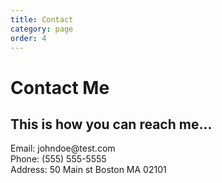 ```yaml
---
title: Contact
category: page
order: 4
---
```

<div>
    <h1>
      Contact
      <span>Me</span>
    </h1>
    <h2>
      This is how you can reach me...
    </h2>
    <div class="boxes">
      <div>
        <span>Email: </span> johndoe@test.com
      </div>
      <div>
        <span>Phone: </span> (555) 555-5555
      </div>
      <div>
        <span>Address: </span> 50 Main st Boston MA 02101
      </div>
    </div>
</div>
